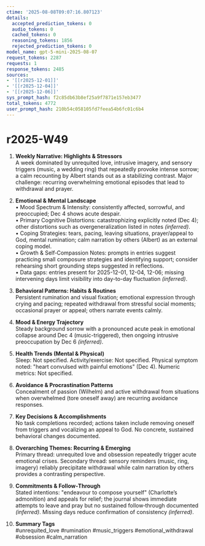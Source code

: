 ```yaml
---
ctime: '2025-08-08T09:07:16.807123'
details:
  accepted_prediction_tokens: 0
  audio_tokens: 0
  cached_tokens: 0
  reasoning_tokens: 1856
  rejected_prediction_tokens: 0
model_name: gpt-5-mini-2025-08-07
request_tokens: 2287
requests: 1
response_tokens: 2485
sources:
- '[[r2025-12-01]]'
- '[[r2025-12-04]]'
- '[[r2025-12-06]]'
sys_prompt_hash: f2c85db63b8ef25a9f7871e157eb3477
total_tokens: 4772
user_prompt_hash: 210b54c058105fd7feea54b6fc01c6b4
---
```

# r2025-W49

1. **Weekly Narrative: Highlights & Stressors**  
A week dominated by unrequited love, intrusive imagery, and sensory triggers (music, a wedding ring) that repeatedly provoke intense sorrow; a calm recounting by Albert stands out as a stabilizing contrast. Major challenge: recurring overwhelming emotional episodes that lead to withdrawal and prayer.

2. **Emotional & Mental Landscape**  
• Mood Spectrum & Intensity: consistently affected, sorrowful, and preoccupied; Dec 4 shows acute despair.  
• Primary Cognitive Distortions: catastrophizing explicitly noted (Dec 4); other distortions such as overgeneralization listed in notes *(inferred)*.  
• Coping Strategies: tears, pacing, leaving situations, prayer/appeal to God, mental rumination; calm narration by others (Albert) as an external coping model.  
• Growth & Self‑Compassion Notes: prompts in entries suggest practicing small composure strategies and identifying support; consider rehearsing short grounding steps suggested in reflections.  
• Data gaps: entries present for 2025-12-01, 12-04, 12-06; missing intervening days limit visibility into day-to-day fluctuation *(inferred)*.

3. **Behavioral Patterns: Habits & Routines**  
Persistent rumination and visual fixation; emotional expression through crying and pacing; repeated withdrawal from stressful social moments; occasional prayer or appeal; others narrate events calmly.

4. **Mood & Energy Trajectory**  
Steady background sorrow with a pronounced acute peak in emotional collapse around Dec 4 (music-triggered), then ongoing intrusive preoccupation by Dec 6 *(inferred)*.

5. **Health Trends (Mental & Physical)**  
Sleep: Not specified. Activity/exercise: Not specified. Physical symptom noted: "heart convulsed with painful emotions" (Dec 4). Numeric metrics: Not specified.

6. **Avoidance & Procrastination Patterns**  
Concealment of passion (Wilhelm) and active withdrawal from situations when overwhelmed (tore oneself away) are recurring avoidance responses.

7. **Key Decisions & Accomplishments**  
No task completions recorded; actions taken include removing oneself from triggers and vocalizing an appeal to God. No concrete, sustained behavioral changes documented.

8. **Overarching Themes: Recurring & Emerging**  
Primary thread: unrequited love and obsession repeatedly trigger acute emotional crises. Secondary thread: sensory reminders (music, ring, imagery) reliably precipitate withdrawal while calm narration by others provides a contrasting perspective.

9. **Commitments & Follow‑Through**  
Stated intentions: "endeavour to compose yourself" (Charlotte’s admonition) and appeals for relief; the journal shows immediate attempts to leave and pray but no sustained follow‑through documented *(inferred)*. Missing days reduce confirmation of consistency *(inferred)*.

10. **Summary Tags**  
#unrequited_love #rumination #music_triggers #emotional_withdrawal #obsession #calm_narration